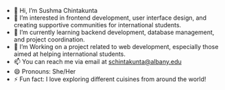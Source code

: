 - 👋 Hi, I’m Sushma Chintakunta
- 👀 I’m interested in frontend development, user interface design, and creating supportive communities for international students.
- 🌱 I’m currently learning backend development, database management, and project coordination.
- 💞️ I’m Working on a project related to web development, especially those aimed at helping international students.
- 📫 You can reach me via email at schintakunta@albany.edu
- 😄 Pronouns: She/Her
- ⚡ Fun fact: I love exploring different cuisines from around the world!
